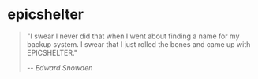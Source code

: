 # epicshelter

> "I swear I never did that when I went about finding a name for my backup system. I swear that I just rolled the bones and came up with EPICSHELTER."
>
> -- <cite>Edward Snowden</cite>
